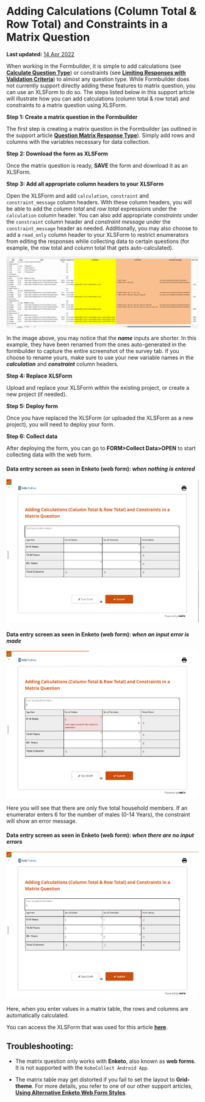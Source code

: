 # Adding Calculations (Column Total & Row Total) and Constraints in a Matrix Question
**Last updated:** <a href="https://github.com/kobotoolbox/docs/blob/938f1a16fc473000bf3343365f2d61eaceb45af4/source/calculations_constraints_matrix.md" class="reference">14 Apr 2022</a>

When working in the Formbuilder, it is simple to add calculations (see
**[Calculate Question Type](calculate_questions.md)**) or constraints (see
**[Limiting Responses with Validation Criteria](validation_criteria.md)**) to
almost any question type. While Formbuilder does not currently support directly
adding these features to matrix question, you can use an XLSForm to do so. The
steps listed below in this support article will illustrate how you can add
calculations (column total & row total) and constraints to a matrix question
using XLSForm.

**Step 1: Create a matrix question in the Formbuilder**

The first step is creating a matrix question in the Formbuilder (as outlined in
the support article **[Question Matrix Response Type](matrix_response.md)**).
Simply add rows and columns with the variables necessary for data collection.

**Step 2: Download the form as XLSForm**

Once the matrix question is ready, **SAVE** the form and download it as an
XLSForm.

**Step 3: Add all appropriate column headers to your XLSForm**

Open the XLSForm and add `calculation`, `constraint` and `constraint_message`
column headers. With these column headers, you will be able to add the _column
total_ and _row total_ expressions under the `calculation` column header. You
can also add appropriate _constraints_ under the `constraint` column header and
_constraint message_ under the `constraint_message` header as needed.
Additionally, you may also choose to add a `read_only` column header to your
XLSForm to restrict enumerators from editing the responses while collecting data
to certain questions (for example, the row total and column total that gets
auto-calculated).

![Survey Tab](images/calculations_constraints_matrix/survey_tab.png)

<p class="note">In the image above, you may notice that the <b><i>name</i></b> inputs are shorter. In this example, they have been renamed from the ones auto-generated in the formbuilder to capture the entire screenshot of the survey tab. If you choose to rename yours, make sure to use your new variable names in the <b><i>calculation</i></b> and <b><i>constraint</i></b> column headers.</p>

**Step 4: Replace XLSForm**

Upload and replace your XLSForm within the existing project, or create a new
project (if needed).

**Step 5: Deploy form**

Once you have replaced the XLSForm (or uploaded the XLSForm as a new project),
you will need to deploy your form.

**Step 6: Collect data**

After deploying the form, you can go to **FORM>Collect Data>OPEN** to start
collecting data with the web form.

#### Data entry screen as seen in Enketo (web form): _when nothing is entered_

![Enketo Nothing Entered](images/calculations_constraints_matrix/enketo_nothing_entered.png)

#### Data entry screen as seen in Enketo (web form): _when an input error is made_

![Enketo Wrong Inputs Entered](images/calculations_constraints_matrix/enketo_wrong_inputs_entered.png)

Here you will see that there are only five total household members. If an
enumerator enters 6 for the number of males (0-14 Years), the constraint will
show an error message.

#### Data entry screen as seen in Enketo (web form): _when there are no input errors_

![Enketo Correct Inputs Entered](images/calculations_constraints_matrix/enketo_correct_inputs_entered.png)

Here, when you enter values in a matrix table, the rows and columns are
automatically calculated.

<p class="note">You can access the XLSForm that was used for this article <b><a download href="./_static/files/calculations_constraints_matrix/calculations_constraints_matrix.xlsx">here</a></b>.</p>

## Troubleshooting:

-   The matrix question only works with **Enketo**, also known as **web forms**.
    It is not supported with the `KoboCollect Android App`.

-   The matrix table may get distorted if you fail to set the layout to
    **Grid-theme**. For more details, you refer to one of our other support
    articles,
    **[Using Alternative Enketo Web Form Styles](alternative_enketo.md)**.
